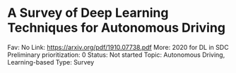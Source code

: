 # A Survey of Deep Learning Techniques for Autonomous Driving

Fav: No
Link: https://arxiv.org/pdf/1910.07738.pdf
More: 2020 for DL in SDC
Preliminary prioritization: 0
Status: Not started
Topic: Autonomous Driving, Learning-based
Type: Survey